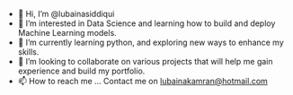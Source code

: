 - 👋 Hi, I’m @lubainasiddiqui
- 👀 I’m interested in Data Science and learning how to build and deploy Machine Learning models.
- 🌱 I’m currently learning python, and exploring new ways to enhance my skills.
- 💞️ I’m looking to collaborate on various projects that will help me gain experience and build my portfolio.
- 📫 How to reach me ... Contact me on lubainakamran@hotmail.com

<!---
lubainasiddiqui/lubainasiddiqui is a ✨ special ✨ repository because its `README.md` (this file) appears on your GitHub profile.
You can click the Preview link to take a look at your changes.
--->
